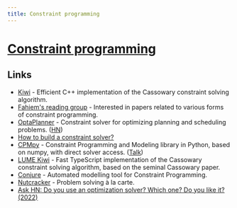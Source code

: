 ```yaml
---
title: Constraint programming
---
```


# [Constraint programming](https://en.wikipedia.org/wiki/Constraint_programming)

## Links

- [Kiwi](https://github.com/nucleic/kiwi) - Efficient C++ implementation of the Cassowary constraint solving algorithm.
- [Fahiem's reading group](http://www.cs.toronto.edu/~ozan/cpgroup/) - Interested in papers related to various forms of constraint programming.
- [OptaPlanner](https://www.optaplanner.org/) - Constraint solver for optimizing planning and scheduling problems. ([HN](https://news.ycombinator.com/item?id=24761714))
- [How to build a constraint solver?](https://opensourc.es/blog/constraint-solver-1/)
- [CPMpy](https://github.com/CPMpy/cpmpy) - Constraint Programming and Modeling library in Python, based on numpy, with direct solver access. ([Talk](https://www.youtube.com/watch?v=A4mmmDAdusQ))
- [LUME Kiwi](https://github.com/lume/kiwi) - Fast TypeScript implementation of the Cassowary constraint solving algorithm, based on the seminal Cassowary paper.
- [Conjure](https://github.com/conjure-cp/conjure) - Automated modelling tool for Constraint Programming.
- [Nutcracker](https://github.com/TomasMikula/nutcracker) - Problem solving à la carte.
- [Ask HN: Do you use an optimization solver? Which one? Do you like it? (2022)](https://news.ycombinator.com/item?id=31099186)
